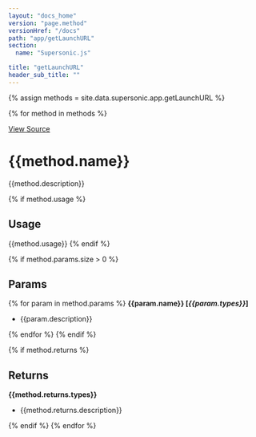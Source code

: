```yaml
---
layout: "docs_home"
version: "page.method"
versionHref: "/docs"
path: "app/getLaunchURL"
section:
  name: "Supersonic.js"

title: "getLaunchURL"
header_sub_title: ""
---
```


{% assign methods = site.data.supersonic.app.getLaunchURL %}

{% for method in methods %}

[View Source]({{method.source_link}})

# {{method.name}}

{{method.description}}

{% if method.usage %}
## Usage
{{method.usage}}
{% endif %}

{% if method.params.size > 0 %}
## Params
{% for param in method.params %}
  <strong>{{param.name}} [<em>{{param.types}}</em>]</strong>
  <ul>
  <li>{{param.description}}</li>
  </ul>

{% endfor %}
{% endif %}

{% if method.returns %}
## Returns
<strong>{{method.returns.types}}</strong>
<ul>
<li>{{method.returns.description}}</li>
</ul>
{% endif %}
{% endfor %}
